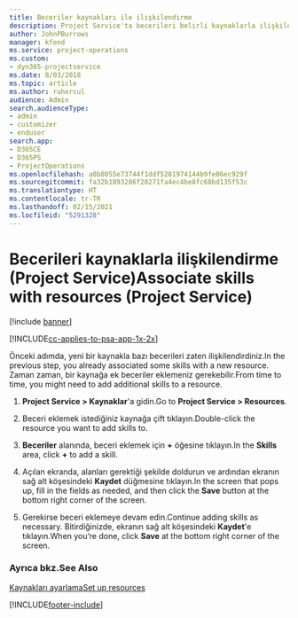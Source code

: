 ```yaml
---
title: Beceriler kaynakları ile ilişkilendirme
description: Project Service'ta becerileri belirli kaynaklarla ilişkilendirme
author: JohnPBurrows
manager: kfend
ms.service: project-operations
ms.custom:
- dyn365-projectservice
ms.date: 8/03/2018
ms.topic: article
ms.author: ruhercul
audience: Admin
search.audienceType:
- admin
- customizer
- enduser
search.app:
- D365CE
- D365PS
- ProjectOperations
ms.openlocfilehash: a0b8055e73744f1ddf5281974144b9fe06ec929f
ms.sourcegitcommit: fa32b1893286f20271fa4ec4be8fc68bd135f53c
ms.translationtype: HT
ms.contentlocale: tr-TR
ms.lasthandoff: 02/15/2021
ms.locfileid: "5291328"
---
```

# <a name="associate-skills-with-resources-project-service"></a><span data-ttu-id="63402-103">Becerileri kaynaklarla ilişkilendirme (Project Service)</span><span class="sxs-lookup"><span data-stu-id="63402-103">Associate skills with resources (Project Service)</span></span>

[!include [banner](../includes/psa-now-project-operations.md)]

[!INCLUDE[cc-applies-to-psa-app-1x-2x](../includes/cc-applies-to-psa-app-1x-2x.md)]

<span data-ttu-id="63402-104">Önceki adımda, yeni bir kaynakla bazı becerileri zaten ilişkilendirdiniz.</span><span class="sxs-lookup"><span data-stu-id="63402-104">In the previous step, you already associated some skills with  a new resource.</span></span> <span data-ttu-id="63402-105">Zaman zaman, bir kaynağa ek beceriler eklemeniz gerekebilir.</span><span class="sxs-lookup"><span data-stu-id="63402-105">From time to time, you might need to add additional skills to a resource.</span></span>  
  
1.  <span data-ttu-id="63402-106">**Project Service > Kaynaklar**'a gidin.</span><span class="sxs-lookup"><span data-stu-id="63402-106">Go to **Project Service > Resources**.</span></span>  
  
2.  <span data-ttu-id="63402-107">Beceri eklemek istediğiniz kaynağa çift tıklayın.</span><span class="sxs-lookup"><span data-stu-id="63402-107">Double-click the resource you want to add skills to.</span></span>  
  
3.  <span data-ttu-id="63402-108">**Beceriler** alanında, beceri eklemek için **+** öğesine tıklayın.</span><span class="sxs-lookup"><span data-stu-id="63402-108">In the **Skills** area, click **+** to add a skill.</span></span>  
  
4.  <span data-ttu-id="63402-109">Açılan ekranda, alanları gerektiği şekilde doldurun ve ardından ekranın sağ alt köşesindeki **Kaydet** düğmesine tıklayın.</span><span class="sxs-lookup"><span data-stu-id="63402-109">In the screen that pops up, fill in the fields as needed, and then click the **Save** button at the bottom right corner of the screen.</span></span>  
  
5.  <span data-ttu-id="63402-110">Gerekirse beceri eklemeye devam edin.</span><span class="sxs-lookup"><span data-stu-id="63402-110">Continue adding skills as necessary.</span></span> <span data-ttu-id="63402-111">Bitirdiğinizde, ekranın sağ alt köşesindeki **Kaydet**'e tıklayın.</span><span class="sxs-lookup"><span data-stu-id="63402-111">When you’re done, click **Save** at the bottom right corner of the screen.</span></span>  
  
### <a name="see-also"></a><span data-ttu-id="63402-112">Ayrıca bkz.</span><span class="sxs-lookup"><span data-stu-id="63402-112">See Also</span></span>  
 [<span data-ttu-id="63402-113">Kaynakları ayarlama</span><span class="sxs-lookup"><span data-stu-id="63402-113">Set up resources</span></span>](../psa/set-up-resources.md)


[!INCLUDE[footer-include](../includes/footer-banner.md)]